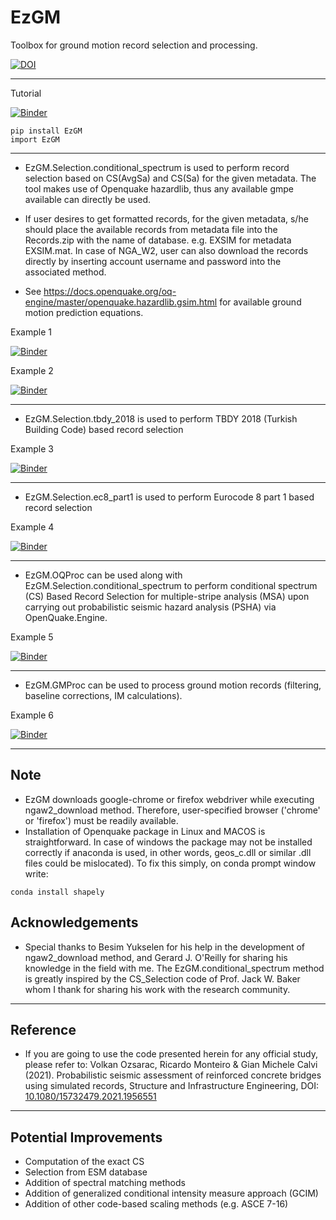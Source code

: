 # EzGM
Toolbox for ground motion record selection and processing. 

[![DOI](https://zenodo.org/badge/291944652.svg)](https://zenodo.org/badge/latestdoi/291944652) 
***

Tutorial

[![Binder](https://mybinder.org/badge_logo.svg)](https://mybinder.org/v2/gh/volkanozsarac/EzGM/HEAD?filepath=Examples%2Fbinder%2FTutorial.ipynb)

```
pip install EzGM
import EzGM
```
***

- EzGM.Selection.conditional_spectrum is used to perform record selection based on CS(AvgSa) and CS(Sa) for the given metadata. The tool makes use of Openquake hazardlib, thus any available gmpe available can directly be used.
- If user desires to get formatted records, for the given metadata, s/he should place the available records from metadata file into the Records.zip with the name of database.
e.g. EXSIM for metadata EXSIM.mat. In case of NGA_W2, user can also download the records directly by inserting account username and password into the associated method. 

- See https://docs.openquake.org/oq-engine/master/openquake.hazardlib.gsim.html for available ground motion prediction equations.

Example 1

[![Binder](https://mybinder.org/badge_logo.svg)](https://mybinder.org/v2/gh/volkanozsarac/EzGM/master?filepath=Examples%2Fbinder%2FExample1.ipynb)

Example 2

[![Binder](https://mybinder.org/badge_logo.svg)](https://mybinder.org/v2/gh/volkanozsarac/EzGM/master?filepath=Examples%2Fbinder%2FExample2.ipynb)
***

- EzGM.Selection.tbdy_2018 is used to perform TBDY 2018 (Turkish Building Code) based record selection

Example 3

[![Binder](https://mybinder.org/badge_logo.svg)](https://mybinder.org/v2/gh/volkanozsarac/EzGM/master?filepath=Examples%2Fbinder%2FExample3.ipynb)
***

- EzGM.Selection.ec8_part1 is used to perform Eurocode 8 part 1 based record selection

Example 4

[![Binder](https://mybinder.org/badge_logo.svg)](https://mybinder.org/v2/gh/volkanozsarac/EzGM/master?filepath=Examples%2Fbinder%2FExample4.ipynb)
***

- EzGM.OQProc can be used along with EzGM.Selection.conditional_spectrum to perform conditional spectrum (CS) Based Record Selection for multiple-stripe analysis (MSA)
upon carrying out probabilistic seismic hazard analysis (PSHA) via OpenQuake.Engine.

Example 5

[![Binder](https://mybinder.org/badge_logo.svg)](https://mybinder.org/v2/gh/volkanozsarac/EzGM/master?filepath=Examples%2Fbinder%2FExample5.ipynb)
***

- EzGM.GMProc can be used to process ground motion records (filtering, baseline corrections, IM calculations).

Example 6

[![Binder](https://mybinder.org/badge_logo.svg)](https://mybinder.org/v2/gh/volkanozsarac/EzGM/master?filepath=Examples%2Fbinder%2FExample6.ipynb)
***

## Note
- EzGM downloads google-chrome or firefox webdriver while executing ngaw2_download method. Therefore, user-specified browser ('chrome' or 'firefox') must be readily available.
- Installation of Openquake package in Linux and MACOS is straightforward. In case of windows the package may not be installed correctly if anaconda is used, in other words, geos_c.dll or similar .dll files could be mislocated). To fix this simply, on conda prompt window write:
```
conda install shapely
```

## Acknowledgements
- Special thanks to Besim Yukselen for his help in the development of ngaw2_download method, and Gerard J. O'Reilly for sharing his knowledge in the field with me. The EzGM.conditional_spectrum method is greatly inspired by the CS_Selection code of Prof. Jack W. Baker whom I thank for sharing his work with the research community.
***

## Reference
- If you are going to use the code presented herein for any official study, please refer to:
Volkan Ozsarac, Ricardo Monteiro & Gian Michele Calvi (2021). Probabilistic seismic assessment of reinforced concrete bridges using simulated records, Structure and Infrastructure Engineering, DOI: [10.1080/15732479.2021.1956551](https://doi.org/10.1080/15732479.2021.1956551)
***

## Potential Improvements
- Computation of the exact CS
- Selection from ESM database
- Addition of spectral matching methods
- Addition of generalized conditional intensity measure approach (GCIM)
- Addition of other code-based scaling methods (e.g. ASCE 7-16)

